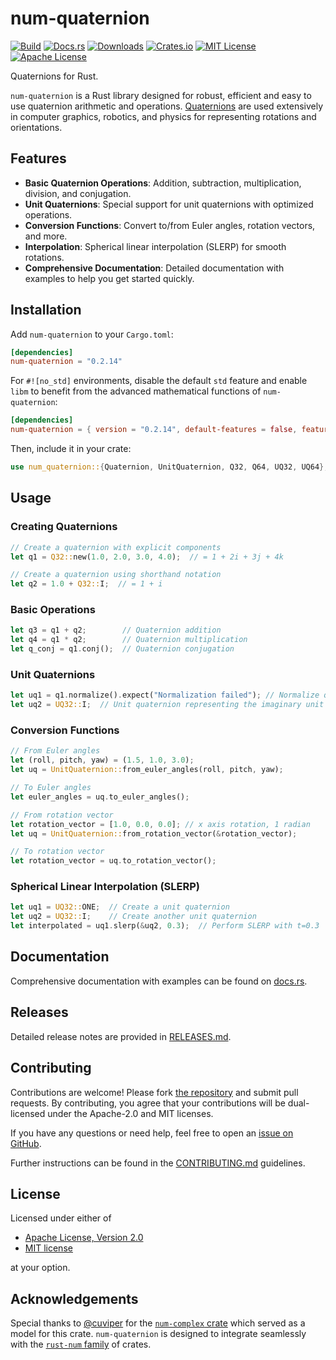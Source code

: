 # num-quaternion

[![Build](https://img.shields.io/github/actions/workflow/status/ralphtandetzky/num-quaternion/cargo_build_and_test.yml?branch=master)](https://github.com/ralphtandetzky/num-quaternion/actions)
[![Docs.rs](https://docs.rs/num-quaternion/badge.svg)](https://docs.rs/num-quaternion)
[![Downloads](https://img.shields.io/crates/d/num-quaternion)](https://crates.io/crates/num-quaternion)
[![Crates.io](https://img.shields.io/crates/v/num-quaternion.svg)](https://crates.io/crates/num-quaternion)
[![MIT License](https://img.shields.io/badge/license-MIT-blue)](LICENSE-MIT.md)
[![Apache License](https://img.shields.io/badge/license-Apache_2.0-blue)](LICENSE-APACHE.md)

Quaternions for Rust.

`num-quaternion` is a Rust library designed for robust, efficient and easy to
use quaternion arithmetic and operations.
[Quaternions](https://en.wikipedia.org/wiki/Quaternion) are used extensively in
computer graphics, robotics, and physics for representing rotations and
orientations.

## Features

- **Basic Quaternion Operations**: Addition, subtraction, multiplication,
  division, and conjugation.
- **Unit Quaternions**: Special support for unit quaternions with optimized
  operations.
- **Conversion Functions**: Convert to/from Euler angles, rotation vectors,
  and more.
- **Interpolation**: Spherical linear interpolation (SLERP) for smooth
  rotations.
- **Comprehensive Documentation**: Detailed documentation with examples to
  help you get started quickly.

## Installation

Add `num-quaternion` to your `Cargo.toml`:

```toml
[dependencies]
num-quaternion = "0.2.14"
```

For `#![no_std]` environments, disable the default `std` feature and enable
`libm` to benefit from the advanced mathematical functions of `num-quaternion`:

```toml
[dependencies]
num-quaternion = { version = "0.2.14", default-features = false, features = ["libm"] }
```

Then, include it in your crate:

```rust
use num_quaternion::{Quaternion, UnitQuaternion, Q32, Q64, UQ32, UQ64};
```

## Usage

### Creating Quaternions

```rust
// Create a quaternion with explicit components
let q1 = Q32::new(1.0, 2.0, 3.0, 4.0);  // = 1 + 2i + 3j + 4k

// Create a quaternion using shorthand notation
let q2 = 1.0 + Q32::I;  // = 1 + i
```

### Basic Operations

```rust
let q3 = q1 + q2;        // Quaternion addition
let q4 = q1 * q2;        // Quaternion multiplication
let q_conj = q1.conj();  // Quaternion conjugation
```

### Unit Quaternions

```rust
let uq1 = q1.normalize().expect("Normalization failed"); // Normalize quaternion
let uq2 = UQ32::I;  // Unit quaternion representing the imaginary unit
```

### Conversion Functions

```rust
// From Euler angles
let (roll, pitch, yaw) = (1.5, 1.0, 3.0);
let uq = UnitQuaternion::from_euler_angles(roll, pitch, yaw);

// To Euler angles
let euler_angles = uq.to_euler_angles();

// From rotation vector
let rotation_vector = [1.0, 0.0, 0.0]; // x axis rotation, 1 radian
let uq = UnitQuaternion::from_rotation_vector(&rotation_vector);

// To rotation vector
let rotation_vector = uq.to_rotation_vector();
```

### Spherical Linear Interpolation (SLERP)

```rust
let uq1 = UQ32::ONE;  // Create a unit quaternion
let uq2 = UQ32::I;    // Create another unit quaternion
let interpolated = uq1.slerp(&uq2, 0.3);  // Perform SLERP with t=0.3
```

## Documentation

Comprehensive documentation with examples can be found on
[docs.rs](https://docs.rs/num-quaternion/latest/num-quaternion/).

## Releases

Detailed release notes are provided in [RELEASES.md](RELEASES.md).

## Contributing

Contributions are welcome! Please fork
[the repository](https://github.com/ralphtandetzky/num-quaternion) and submit
pull requests. By contributing, you agree that your contributions will be
dual-licensed under the Apache-2.0 and MIT licenses.

If you have any questions or need help, feel free to open an
[issue on GitHub](https://github.com/ralphtandetzky/num-quaternion/issues).

Further instructions can be found in the [CONTRIBUTING.md](CONTRIBUTING.md)
guidelines.

## License

Licensed under either of

- [Apache License, Version 2.0](LICENSE-APACHE.md)
- [MIT license](LICENSE-MIT.md)

at your option.

## Acknowledgements

Special thanks to [@cuviper](https://github.com/cuviper) for the
[`num-complex` crate](https://crates.io/crates/num-complex) which served
as a model for this crate. `num-quaternion` is designed to integrate seamlessly
with the [`rust-num` family](https://github.com/rust-num) of crates.
